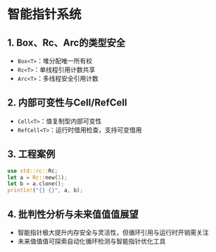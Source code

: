﻿# 智能指针系统

## 1. Box、Rc、Arc的类型安全

- `Box<T>`：堆分配唯一所有权
- `Rc<T>`：单线程引用计数共享
- `Arc<T>`：多线程安全引用计数

## 2. 内部可变性与Cell/RefCell

- `Cell<T>`：值复制型内部可变性
- `RefCell<T>`：运行时借用检查，支持可变借用

## 3. 工程案例

```rust
use std::rc::Rc;
let a = Rc::new(1);
let b = a.clone();
println!("{} {}", a, b);
```

## 4. 批判性分析与未来值值值展望

- 智能指针极大提升内存安全与灵活性，但循环引用与运行时开销需关注
- 未来值值值可探索自动化循环检测与智能指针优化工具
